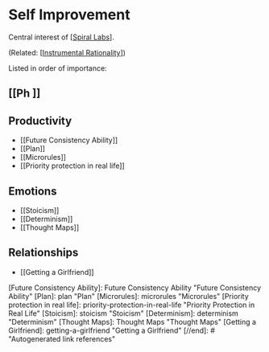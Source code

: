 # Self Improvement

Central interest of [[Spiral Labs]].

(Related: [[Instrumental Rationality]])

Listed in order of importance:

## [[Ph                       ]]


## Productivity
- [[Future Consistency Ability]]
- [[Plan]]
- [[Microrules]]
- [[Priority protection in real life]]

## Emotions
- [[Stoicism]]
- [[Determinism]]
- [[Thought Maps]]

## Relationships
- [[Getting a Girlfriend]]


[//begin]: # "Autogenerated link references for markdown compatibility"
[Spiral Labs]: Spiral-Labs "Spiral Labs"
[Instrumental Rationality]: instrumental-rationality "Instrumental Rationality"
[Future Consistency Ability]: Future Consistency Ability "Future Consistency Ability"
[Plan]: plan "Plan"
[Microrules]: microrules "Microrules"
[Priority protection in real life]: priority-protection-in-real-life "Priority Protection in Real Life"
[Stoicism]: stoicism "Stoicism"
[Determinism]: determinism "Determinism"
[Thought Maps]: Thought Maps "Thought Maps"
[Getting a Girlfriend]: getting-a-girlfriend "Getting a Girlfriend"
[//end]: # "Autogenerated link references"